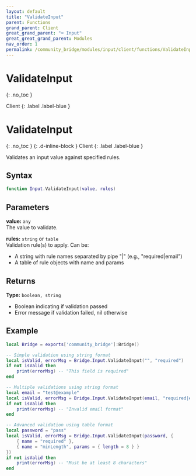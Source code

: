 ```yaml
---
layout: default
title: "ValidateInput"
parent: Functions
grand_parent: Client
great_grand_parent: "⌨️ Input"
great_great_grand_parent: Modules
nav_order: 1
permalink: /community_bridge/modules/input/client/functions/ValidateInput/
---
```


# ValidateInput
{: .no_toc }

Client
{: .label .label-blue }

# ValidateInput
{: .no_toc }
{: .d-inline-block }
Client
{: .label .label-blue }

Validates an input value against specified rules.

## Syntax

```lua
function Input.ValidateInput(value, rules)
```

## Parameters

**value:** `any`  
The value to validate.

**rules:** `string` or `table`  
Validation rule(s) to apply. Can be:
- A string with rule names separated by pipe "|" (e.g., "required|email")
- A table of rule objects with name and params

## Returns

**Type:** `boolean, string`  
- Boolean indicating if validation passed
- Error message if validation failed, nil otherwise

## Example

```lua
local Bridge = exports['community_bridge']:Bridge()

-- Simple validation using string format
local isValid, errorMsg = Bridge.Input.ValidateInput("", "required")
if not isValid then
    print(errorMsg) -- "This field is required"
end

-- Multiple validations using string format
local email = "test@example"
local isValid, errorMsg = Bridge.Input.ValidateInput(email, "required|email")
if not isValid then
    print(errorMsg) -- "Invalid email format"
end

-- Advanced validation using table format
local password = "pass"
local isValid, errorMsg = Bridge.Input.ValidateInput(password, {
    { name = "required" },
    { name = "minLength", params = { length = 8 } }
})
if not isValid then
    print(errorMsg) -- "Must be at least 8 characters"
end
```
